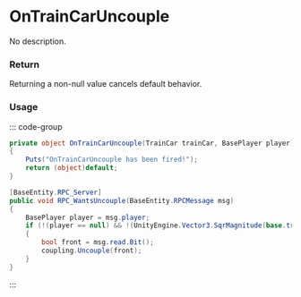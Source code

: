 # OnTrainCarUncouple
<Badge type="info" text="Vehicle"/>[<Badge type="danger" text="Carbon Compatible"/>](https://github.com/CarbonCommunity/Carbon)[<Badge type="warning" text="Oxide Compatible"/>](https://github.com/OxideMod/Oxide.Rust)
No description.
### Return
Returning a non-null value cancels default behavior.

### Usage
::: code-group
```csharp [Example]
private object OnTrainCarUncouple(TrainCar trainCar, BasePlayer player)
{
	Puts("OnTrainCarUncouple has been fired!");
	return (object)default;
}
```
```csharp [Source — Assembly-CSharp @ TrainCar]
[BaseEntity.RPC_Server]
public void RPC_WantsUncouple(BaseEntity.RPCMessage msg)
{
	BasePlayer player = msg.player;
	if (!(player == null) && !(UnityEngine.Vector3.SqrMagnitude(base.transform.position - player.transform.position) > 200f))
	{
		bool front = msg.read.Bit();
		coupling.Uncouple(front);
	}
}

```
:::
